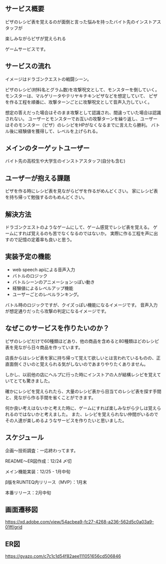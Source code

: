 ## サービス概要
ピザのレシピ表を覚えるのが面倒と言った悩みを持ったバイト先のインストアスタッフが

楽しみながらピザが覚えられる

ゲームサービスです。

## サービスの流れ

イメージはドラゴンクエストの戦闘シーン。

ピザのレシピ(材料名とグラム数)を攻撃呪文として、モンスターを倒していく。
モンスターは、マルゲリータやテリヤキチキンピザなどを想定していて、
ピザを作る工程を順番に、攻撃ターンごとに攻撃呪文として音声入力していく。

想定の答えだった場合はそのまま攻撃として認識され、間違っていた場合は認識されない。
ユーザーとモンスターでお互いの攻撃ターンを繰り返し、ユーザーはそのモンスター（ピザ）のレシピをHPがなくなるまでに言えたら勝利。
バトル後に経験値を獲得して、レベルを上げられる。

## メインのターゲットユーザー
バイト先の高校生や大学生のインストアスタッフ(自分も含む)

## ユーザーが抱える課題
ピザを作る時にレシピ表を見ながらピザを作るがめんどくさい。
家にレシピ表を持ち帰って勉強するのもめんどくさい。

## 解決方法
ドラゴンクエストのようなゲームにして、ゲーム感覚でレシピ表を覚える。
ゲームにすれば覚えるのも苦でなくなるのではないか。
実際に作る工程を声に出すので記憶の定着率も良いと思う。

## 実装予定の機能
- web speech apiによる音声入力
- バトルのロジック
- バトルシーンのアニメーションっぽい動き
- 経験値によるレベルアップ機能
- ユーザーごとのレベルランキング。

バトル時のロジックですが、クイズっぽい機能になるイメージです。
音声入力が想定通りだったら攻撃の判定になるイメージです。

## なぜこのサービスを作りたいのか？
ピザのレシピだけで60種類ほどあり、他の商品を含めると80種類ほどのレシピ表を見ながら日々商品を作っています。

店長からはレシピ表を家に持ち帰って覚えて欲しいとは言われているものの、正直面倒くさいのと覚えられる気がしないのであまりやりたくありません。

しかし、以前他の店にヘルプに行った時にインストアの人が結構レシピを覚えていてとても驚きました。

確かにレシピを覚えられたら、大量のレシピ表から目当てのレシピ表を探す手間と、見ながら作る手間を省くことができます。

何か良い考えはないかと考えた時に、ゲームにすれば楽しみながら少しは覚えられるのではないかと考えました。
また、レシピを覚えられない仲間がいるのでその人達が楽しめるようなサービスを作りたいと思いました。

## スケジュール
企画〜技術調査：一応終わってます。

README〜ER図作成：12/24 〆切

メイン機能実装：12/25 - 1月中旬

β版をRUNTEQ内リリース（MVP）：1月末

本番リリース：2月中旬

## 画面遷移図
https://xd.adobe.com/view/54acbea9-fc27-4268-a236-562d5c0a03a9-01ff/grid

## ER図
https://gyazo.com/c7c1c1d54f82aee111051656cd506846